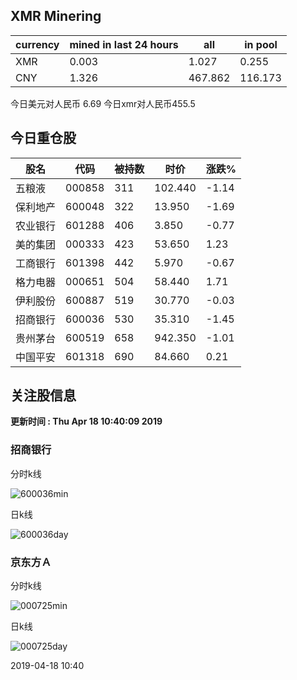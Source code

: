 ## XMR Minering

|currency|mined in last 24 hours|all|in pool|
|---|---|---|---|
|XMR|0.003|1.027|0.255|
|CNY|1.326|467.862|116.173|

今日美元对人民币 6.69	今日xmr对人民币455.5


## 今日重仓股 

|股名|代码|被持数|时价|涨跌%|
|---|---|---|---|---|
|五粮液|000858|311|102.440|-1.14|
|保利地产|600048|322|13.950|-1.69|
|农业银行|601288|406|3.850|-0.77|
|美的集团|000333|423|53.650|1.23|
|工商银行|601398|442|5.970|-0.67|
|格力电器|000651|504|58.440|1.71|
|伊利股份|600887|519|30.770|-0.03|
|招商银行|600036|530|35.310|-1.45|
|贵州茅台|600519|658|942.350|-1.01|
|中国平安|601318|690|84.660|0.21|

## 关注股信息
**更新时间 : Thu Apr 18 10:40:09 2019**
### 招商银行 
分时k线

![600036min](http://image.sinajs.cn/newchart/min/n/sh600036.gif)

日k线

![600036day](http://image.sinajs.cn/newchart/daily/n/sh600036.gif)

### 京东方Ａ 
分时k线

![000725min](http://image.sinajs.cn/newchart/min/n/sz000725.gif)

日k线

![000725day](http://image.sinajs.cn/newchart/daily/n/sz000725.gif)

2019-04-18 10:40